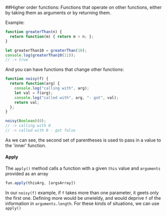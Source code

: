 ##Higher order functions:
Functions that operate on other functions, either by taking them as arguments or by returning them.

Example:

```javascript
function greaterThan(n) {
  return function(m) { return m > n; };
}

let greaterThan10 = greaterThan(10);
console.log(greaterThan10(11));
// -> true
```

And you can have functions that change other functions:

```javascript
function noisy(f) {
  return function(arg) {
    console.log("calling with", arg);
    let val = f(arg);
    console.log("called with", arg, "- got", val);
    return val;
  };
}

noisy(Boolean)(0);
// -> calling with 0
// -> called with 0 - got false
```
As we can see, the second set of parentheses is used to pass in a value to the 'inner' function.

#### **Apply**

The `apply()` method calls a function with a given `this` value and `arguments` provided as an array

```javascript
fun.apply(thisArg, [argsArray])
```
In our `noisy(f)` example, if `f` takes more than one parameter, it geets only the first one. Defining more would be unwieldy, and would deprive `f` of the information in `arguments.length`. For these kinds of situations, we can use `apply()`

